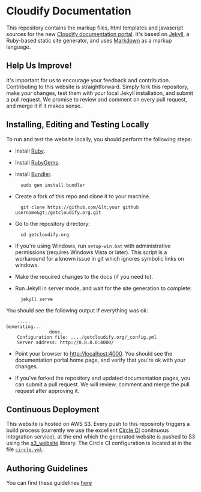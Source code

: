 # Cloudify Documentation

This repository contains the markup files, html templates and javascript sources for the new [Cloudify documentation portal](http://getcloudify.org/).
It's based on [Jekyll](http://jekyllrb.com/), a Ruby-based static site generator, and uses [Markdown](http://whatismarkdown.com/) as a markup language. 

## Help Us Improve! 

It's important for us to encourage your feedback and contribution. Contributing to this website is straightforward. Simply fork this repository, make your changes, test them with your local Jekyll installation, and submit a pull request. We promise to review and comment on every pull request, and merge it if it makes sense.

## Installing, Editing and Testing Locally

To run and test the website locally, you should perform the following steps:

* Install [Ruby](https://www.ruby-lang.org/en/downloads/).
* Install [RubyGems](https://rubygems.org/pages/download).
* Install [Bundler](http://bundler.io/).

        sudo gem install bundler

* Create a fork of this repo and clone it to your machine.

        git clone https://github.com/&lt;your github username&gt;/getcloudify.org.git

* Go to the repository directory: 

        cd getcloudify.org

- If you're using Windows, run `setup-win.bat` with administrative permissions (requires Windows Vista or later).
This script is a workaround for a known issue in git which ignores symbolic links on windows. 

* Make the required changes to the docs (if you need to).

* Run Jekyll in server mode, and wait for the site generation to complete: 

        jekyll serve
        
        
You should see the following output if everything was ok:

        .....
	Generating... 
                    done.
        Configuration file: ..../getcloudify.org/_config.yml
        Server address: http://0.0.0.0:4000/


* Point your browser to [http://localhost:4000](http://localhost:4000). You should see the documentation portal home page, and verify that you're ok with your changes. 

* If you've forked the repository and updated documentation pages, you can submit a pull request. We will review, comment and merge the pull request after approving it. 

## Continuous Deployment 

This website is hosted on AWS S3. Every push to this reposiroty triggers a build process (currently we use the excellent [Circle CI](http://circleci.com) conitnuous integration service), at the end which the generated website is pushed to S3 using the [s3_website](https://github.com/laurilehmijoki/s3_website) library. The Circle CI configuration is located at in the file [`circle.yml`](circle.yml). 

## Authoring Guidelines

You can find these guidelines [here](TBD)














